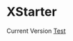# XStarter

<span>Current Version <a href="https://awesome-varahamihira-41b940.netlify.app/">Test</a></span>
